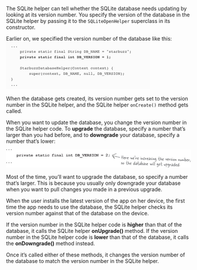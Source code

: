 The SQLite helper can tell whether the SQLite database needs updating by looking at its version number. You specify the version of the database in the SQLite helper by passing it to the `SQLiteOpenHelper` superclass in its constructor. 

Earlier on, we specified the version number of the database like this:
![](.guides/img/31.png)

When the database gets created, its version number gets set to the version number in the SQLite helper, and the SQLite helper `onCreate()` method gets called.

When you want to update the database, you change the version number in the SQLite helper code. To **upgrade** the database, specify a number that’s larger than you had before, and to **downgrade** your database, specify a number that’s lower:

![](.guides/img/32.png)

Most of the time, you’ll want to upgrade the database, so specify a number that’s larger. This is because you usually only downgrade your database when you want to pull changes you made in a previous upgrade.

When the user installs the latest version of the app on her device, the first time the app needs to use the database, the SQLite helper checks its version number against that of the database on the device.

If the version number in the SQLite helper code is **higher** than that of the database, it calls the SQLite helper **onUpgrade()** method. If the version number in the SQLite helper code is **lower** than that of the database, it calls the **onDowngrade()** method instead.

Once it’s called either of these methods, it changes the version number of the database to match the version number in the SQLite helper.
